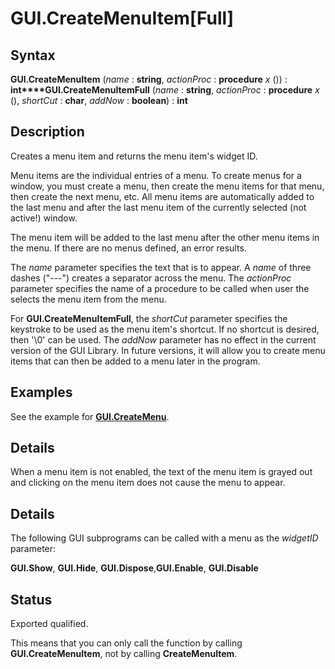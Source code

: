 
# GUI.CreateMenuItem[Full]

## Syntax
**GUI.CreateMenuItem** (_name_ : **string**,     _actionProc_ : **procedure** _x_ ()) : **int****GUI.CreateMenuItemFull** (_name_ : **string**,     _actionProc_ : **procedure** _x_ (), _shortCut_ : **char**, _addNow_ : **boolean**) : **int**

## Description
Creates a menu item and returns the menu item's widget ID. 

Menu items are the individual entries of a menu. To create menus for a window, you must create a menu, then create the menu items for that menu, then create the next menu, etc. All menu items are automatically added to the last menu and after the last menu item of the currently selected (not active!) window.

The menu item will be added to the last menu after the other menu items in the menu. If there are no menus defined, an error results.

The _name_ parameter specifies the text that is to appear. A _name_ of three dashes ("---") creates a separator across the menu. The _actionProc_ parameter specifies the name of a procedure to be called when user the selects the menu item from the menu.

For **GUI.CreateMenuItemFull**, the _shortCut_ parameter specifies the keystroke to be used as the menu item's shortcut. If no shortcut is desired, then '\0' can be used. The _addNow_ parameter has no effect in the current version of the GUI Library. In future versions, it will allow you to create menu items that can then be added to a menu later in the program.


## Examples
See the example for **[GUI.CreateMenu](gui_createmenu.html)**.


## Details
When a menu item is not enabled, the text of the menu item is grayed out and clicking on the menu item does not cause the menu to appear.


## Details
The following GUI subprograms can be called with a menu as the _widgetID_ parameter:


**GUI.Show**, **GUI.Hide**, **GUI.Dispose**,**GUI.Enable**, **GUI.Disable**

## Status
Exported qualified.

This means that you can only call the function by calling **GUI.CreateMenuItem**, not by calling **CreateMenuItem**.


